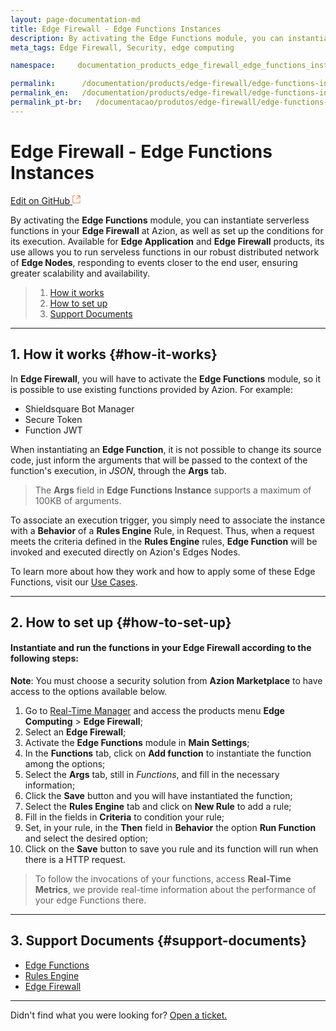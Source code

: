 ```yaml
---
layout: page-documentation-md
title: Edge Firewall - Edge Functions Instances
description: By activating the Edge Functions module, you can instantiate serverless functions in your *Edge Firewall* at Azion, as well as set up the conditions for its execution.
meta_tags: Edge Firewall, Security, edge computing

namespace:     documentation_products_edge_firewall_edge_functions_instances

permalink:      /documentation/products/edge-firewall/edge-functions-instances/
permalink_en:   /documentation/products/edge-firewall/edge-functions-instances/
permalink_pt-br:   /documentacao/produtos/edge-firewall/edge-functions-instances/
---
```

# Edge **Firewall - Edge Functions Instances**

[Edit on GitHub <svg width="14" height="14" xmlns="http://www.w3.org/2000/svg"><g fill="none" stroke="#F3652B"><path d="M4.81.71H.672v11.43H12.1V8.001" stroke-width=".8"/><path d="M6.87.786h5.155V5.94M6.31 6.5L12.026.786"/></g></svg>](https://github.com/aziontech/docs_en/edit/master/edge-firewall/edge-functions-instances/index.md)

By activating the **Edge Functions** module, you can instantiate serverless functions in your **Edge Firewall** at Azion, as well as set up the conditions for its execution. Available for **Edge Application** and **Edge Firewall** products, its use allows you to run serveless functions in our robust distributed network of **Edge Nodes**, responding to events closer to the end user, ensuring greater scalability and availability.

> 1. [How it works](#how-it-works)
> 2. [How to set up](#how-to-set-up)
> 3. [Support Documents](#support-documents)

---

## 1. How it works {#how-it-works}

In **Edge Firewall**, you will have to activate the **Edge Functions** module, so it is possible to use existing functions provided by Azion. For example:

* Shieldsquare Bot Manager
* Secure Token
* Function JWT

When instantiating an **Edge Function**, it is not possible to change its source code, just inform the arguments that will be passed to the context of the function's execution, in *JSON*, through the **Args** tab.

> The **Args** field in **Edge Functions Instance** supports a maximum of 100KB of arguments.

To associate an execution trigger, you simply need to associate the instance with a **Behavior** of a **Rules Engine** Rule, in Request. Thus, when a request meets the criteria defined in the **Rules Engine** rules, **Edge Function** will be invoked and executed directly on Azion's Edges Nodes.

To learn more about how they work and how to apply some of these Edge Functions, visit our [Use Cases](https://www.azion.com/en/documentation/use-cases/).

---

## 2. How to set up {#how-to-set-up}

#### Instantiate and run the functions in your Edge Firewall according to the following steps:

**Note**: You must choose a security solution from **Azion Marketplace** to have access to the options available below.

1.  Go to [Real-Time Manager](https://manager.azion.com/) and access the products menu **Edge Computing** > **Edge  Firewall**;
2.  Select an **Edge Firewall**;
3.  Activate the **Edge Functions** module in **Main Settings**;
4.  In the **Functions** tab, click  on **Add function** to instantiate the function among the options;
5.  Select the **Args** tab, still in *Functions*, and fill in the necessary information;
6.  Click the **Save** button and you will have instantiated the function;
7.  Select the **Rules Engine** tab and click on **New Rule** to add a rule;
8.  Fill in the fields in **Criteria** to condition your rule;
9.  Set, in your rule, in the **Then** field in **Behavior** the option **Run Function** and select the desired option;
10.  Click on  the **Save** button to save you rule and its function will run when there is a HTTP request.

> To follow the invocations of your functions, access **Real-Time Metrics**, we provide real-time information about the performance of your edge Functions there.

---

## 3. Support Documents {#support-documents}

* [Edge Functions](https://www.azion.com/en/documentation/products/edge-functions/)
* [Rules Engine](https://www.azion.com/en/documentation/products/edge-application/rules-engine/)
* [Edge Firewall](https://www.azion.com/en/documentation/products/edge-firewall/)

---

Didn't find what you were looking for? [Open a ticket.](https://tickets.azion.com/)

